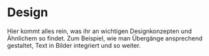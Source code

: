 # Design

Hier kommt alles rein, was ihr an wichtigen Designkonzepten und Ähnlichem so findet. Zum Beispiel, wie man Übergänge ansprechend gestaltet, Text in Bilder integriert und so weiter.
